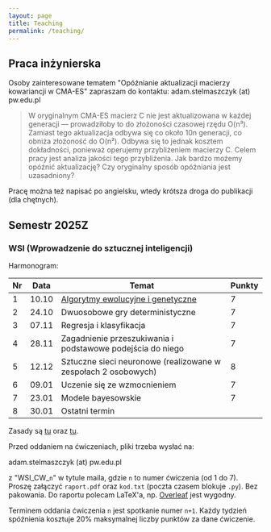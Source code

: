 ```yaml
---
layout: page
title: Teaching
permalink: /teaching/
---
```


## Praca inżynierska

Osoby zainteresowane tematem "Opóźnianie aktualizacji macierzy kowariancji w CMA-ES" zapraszam do kontaktu: adam.stelmaszczyk (at) pw.edu.pl

> W oryginalnym CMA-ES macierz C nie jest aktualizowana w każdej generacji — prowadziłoby to do złożoności czasowej rzędu O(n³). Zamiast tego aktualizacja odbywa się co około 10n generacji, co obniża złożoność do O(n²). Odbywa się to jednak kosztem dokładności, ponieważ operujemy przybliżeniem macierzy C. Celem pracy jest analiza jakości tego przybliżenia. Jak bardzo możemy opóźnić aktualizację? Czy oryginalny sposób opóźniania jest uzasadniony?

Pracę można też napisać po angielsku, wtedy krótsza droga do publikacji (dla chętnych).

## Semestr 2025Z

### WSI (Wprowadzenie do sztucznej inteligencji)

Harmonogram:

Nr| Data  | Temat | Punkty
--|-------|-------|--------|
1 | 10.10 | [Algorytmy ewolucyjne i genetyczne](/teaching/wsi/cw1) | 7
2 | 24.10 | Dwuosobowe gry deterministyczne | 7
3 | 07.11 | Regresja i klasyfikacja | 7
4 | 28.11 | Zagadnienie przeszukiwania i podstawowe podejścia do niego | 7
5 | 12.12 | Sztuczne sieci neuronowe (realizowane w zespołach 2 osobowych) | 8
6 | 09.01 | Uczenie się ze wzmocnieniem | 7
7 | 23.01 | Modele bayesowskie | 7
8 | 30.01 | Ostatni termin |

Zasady są [tu](https://staff.elka.pw.edu.pl/~rbiedrzy/WSI) oraz [tu](https://staff.elka.pw.edu.pl/~rbiedrzy/WSI_CW).

Przed oddaniem na ćwiczeniach, pliki trzeba wysłać na:

adam.stelmaszczyk (at) pw.edu.pl

z "WSI_CW_`n`" w tytule maila, gdzie `n` to numer ćwiczenia (od 1 do 7). Proszę załączyć `raport.pdf` oraz `kod.txt` (poczta czasem blokuje `.py`). Bez pakowania. Do raportu polecam LaTeX'a, np. [Overleaf](https://overleaf.com) jest wygodny.

Terminem oddania ćwiczenia `n` jest spotkanie numer `n+1`. Każdy tydzień spóźnienia kosztuje 20% maksymalnej liczby punktów za dane ćwiczenie.

<!-- 

### AISDI (Algorytmy i struktury danych)

Harmonogram:

Nr| Data  | Temat |
--|-------|-------|
1 | 10.03 | Ćwiczenie wstępne i rozdanie zadania 1 "Sortowanie" |
2 | 24.03 | Oddanie zadania 1 "Sortowanie" i rozdanie zadania 2 "Kopce" |
3 | 07.04 | Oddanie zadania 2 "Kopce" i rozdanie zadania 3 "Drzewa" |
4 | 28.04 | Oddanie zadania 3 "Drzewa" i rozdanie zadania 4 "Grafy" |
5 | 12.05 | Oddanie zadania 4 "Grafy" i rozdanie zadania 5 "Turing" |
6 | 02.06 | Oddanie zadania 5 "Turing" |
7 | 09.06 | Termin zapasowy |

Zasady i zadania 1-4 są [tutaj](https://staff.elka.pw.edu.pl/~djagodzi/didactic/AISDI25L.html). 

Zadanie 5 jest [tutaj](/teaching/turing).

Obydwie osoby z pary powinny być obecne przy oddawaniu, każdy dostaje osobną ocenę. W przypadku nieobecności, nieobecna osoba może oddać później, z uwzględnieniem -20% maksymalnej oceny za każdy tydzień spoźnienia dla tej osoby. 

-->
